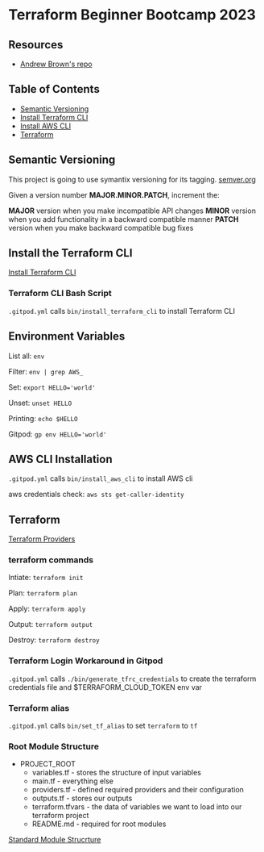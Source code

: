 # Terraform Beginner Bootcamp 2023

## Resources
- [Andrew Brown's repo](https://github.com/omenking/terraform-beginner-bootcamp-2023)

## Table of Contents
- [Semantic Versioning](#semantic-versioning)
- [Install Terraform CLI](#install-the-terraform-cli)
- [Install AWS CLI](#aws-cli-installation)
- [Terraform](#terraform)

## Semantic Versioning

This project is going to use symantix versioning for its tagging.
[semver.org](https://semver.org/)

Given a version number **MAJOR.MINOR.PATCH**, increment the:

**MAJOR** version when you make incompatible API changes
**MINOR** version when you add functionality in a backward compatible manner
**PATCH** version when you make backward compatible bug fixes

## Install the Terraform CLI

[Install Terraform CLI](https://developer.hashicorp.com/terraform/tutorials/aws-get-started/install-cli)

### Terraform CLI Bash Script

`.gitpod.yml` calls `bin/install_terraform_cli` to install Terraform CLI

## Environment Variables

List all: `env`

Filter:  `env | grep AWS_`

Set: `export HELLO='world'`

Unset: `unset HELLO`

Printing: `echo $HELLO`

Gitpod: `gp env HELLO='world'`

## AWS CLI Installation

`.gitpod.yml` calls `bin/install_aws_cli` to install AWS cli

aws credentials check: `aws sts get-caller-identity`

## Terraform

[Terraform Providers](https://registry.terraform.io/)

### terraform commands

Intiate: `terraform init`

Plan: `terraform plan`

Apply: `terraform apply`

Output: `terraform output`

Destroy: `terraform destroy`

### Terraform Login Workaround in Gitpod
`.gitpod.yml` calls `./bin/generate_tfrc_credentials` to create the terraform credentials file and $TERRAFORM_CLOUD_TOKEN env var

### Terraform alias
`.gitpod.yml` calls `bin/set_tf_alias` to set `terraform` to `tf`

### Root Module Structure

- PROJECT_ROOT
  - variables.tf - stores the structure of input variables
  - main.tf - everything else
  - providers.tf - defined required providers and their configuration
  - outputs.tf - stores our outputs
  - terraform.tfvars - the data of variables we want to load into our terraform project
  - README.md - required for root modules

[Standard Module Strucrture](https://developer.hashicorp.com/terraform/language/modules/develop/structure)
